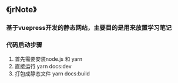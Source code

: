 ## **《jrNote》** 

### 基于vuepress开发的静态网站，主要目的是用来放置学习笔记

### 代码启动步骤

1. 首先需要安装node.js 和 yarn
2. 直接运行 yarn docs:dev
3. 打包成静态文件  yarn docs:build